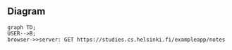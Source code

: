 ## Diagram

```mermaid
graph TD;
USER-->B;
browser->>server: GET https://studies.cs.helsinki.fi/exampleapp/notes
```
